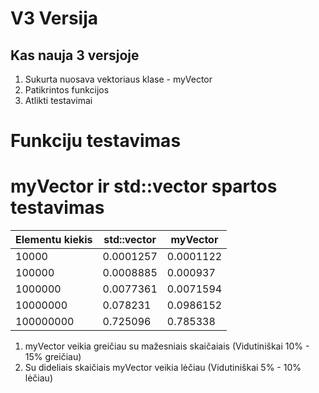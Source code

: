 # V3 Versija
## Kas nauja 3 versjoje
1. Sukurta nuosava vektoriaus klase - myVector
2. Patikrintos funkcijos
3. Atlikti testavimai


# Funkciju testavimas



# myVector ir std::vector spartos testavimas

|Elementu kiekis|std::vector|myVector |
|---------------|-----------|---------|
|10000          |0.0001257  |0.0001122|
|100000         |0.0008885  |0.000937 |
|1000000        |0.0077361  |0.0071594|
|10000000       |0.078231   |0.0986152|
|100000000      |0.725096   |0.785338 |
1. myVector veikia greičiau su mažesniais skaičaiais (Vidutiniškai 10% - 15% greičiau)
2. Su dideliais skaičiais myVector veikia lėčiau (Vidutiniškai 5% - 10% lėčiau)